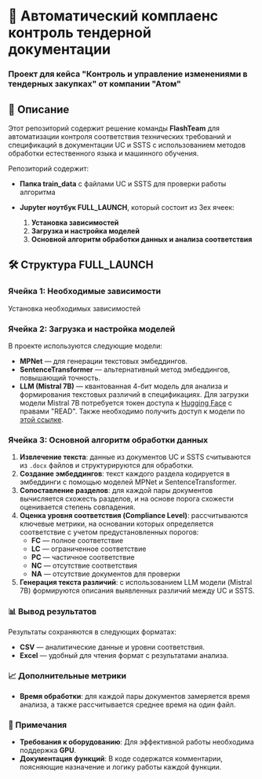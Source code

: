 # 🚀 Автоматический комплаенс контроль тендерной документации

### Проект для кейса "Контроль и управление изменениями в тендерных закупках" от компании "Атом"

## 📖 Описание

Этот репозиторий содержит решение команды **FlashTeam** для автоматизации контроля соответствия технических требований и спецификаций в документации UC и SSTS с использованием методов обработки естественного языка и машинного обучения.

Репозиторий содержит:
- **Папка train_data** с файлами UC и SSTS для проверки работы алгоритма

- **Jupyter ноутбук FULL_LAUNCH**, который состоит из 3ех ячеек:
  1. **Установка зависимостей**
  2. **Загрузка и настройка моделей**
  3. **Основной алгоритм обработки данных и анализа соответствия**

## 🛠️ Структура FULL_LAUNCH

### Ячейка 1: Необходимые зависимости

Установка  необходимых зависимостей

### Ячейка 2: Загрузка и настройка моделей

В проекте используются следующие модели:

- **MPNet** — для генерации текстовых эмбеддингов.
- **SentenceTransformer** — альтернативный метод эмбеддингов, повышающий точность.
- **LLM (Mistral 7B)** — квантованная 4-бит модель для анализа и формирования текстовых различий в спецификациях.
Для загрузки модели Mistral 7B потребуется токен доступа к [Hugging Face](https://huggingface.co/settings/tokens) с правами "READ". Также необходимо получить доступ к модели по [этой ссылке](https://huggingface.co/mistralai/Mistral-7B-Instruct-v0.2).

### Ячейка 3: Основной алгоритм обработки данных

1. **Извлечение текста**: данные из документов UC и SSTS считываются из `.docx` файлов и структурируются для обработки.
2. **Создание эмбеддингов**: текст каждого раздела кодируется в эмбеддинги с помощью моделей MPNet и SentenceTransformer.
3. **Сопоставление разделов**: для каждой пары документов вычисляется схожесть разделов, и на основе порога схожести оценивается степень совпадения.
4. **Оценка уровня соответствия (Compliance Level)**: рассчитываются ключевые метрики, на основании которых определяется соответствие с учетом предустановленных порогов:
   - **FC** — полное соответствие
   - **LC** — ограниченное соответствие
   - **PC** — частичное соответствие
   - **NC** — отсутствие соответствия
   - **NA** — отсутствие документов для проверки
5. **Генерация текста различий**: с использованием LLM модели (Mistral 7B) формируются описания выявленных различий между UC и SSTS.

### 📊 Вывод результатов

Результаты сохраняются в следующих форматах:

- **CSV** — аналитические данные и уровни соответствия.
- **Excel** — удобный для чтения формат с результатами анализа.

### 📈 Дополнительные метрики

- **Время обработки**: для каждой пары документов замеряется время анализа, а также рассчитывается среднее время на один файл.

### 📝 Примечания

- **Требования к оборудованию**: Для эффективной работы необходима поддержка **GPU**.
- **Документация функций**: В коде содержатся комментарии, поясняющие назначение и логику работы каждой функции.
